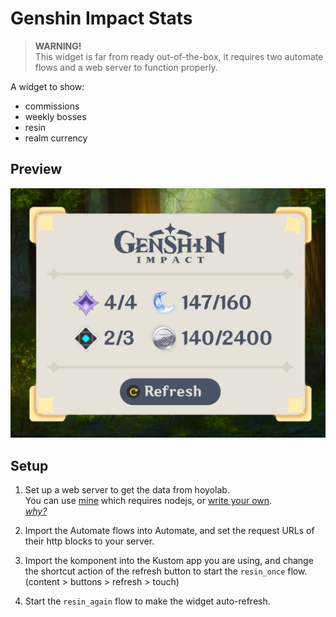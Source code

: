 # Genshin Impact Stats

> **WARNING!**\
> This widget is far from ready out-of-the-box,
> it requires two automate flows
> and a web server to function properly.

A widget to show:
- commissions
- weekly bosses
- resin
- realm currency

## Preview

<img src="preview.jpg" width="540px"></img>

## Setup

1. Set up a web server to get the data from hoyolab.\
   You can use [mine][server] which requires nodejs,
   or [write your own](server.md).\
   *[why?](server.md#why)*

2. Import the Automate flows into Automate,
   and set the request URLs of their http blocks to your server.

3. Import the komponent into the Kustom app you are using,
   and change the shortcut action of the refresh button to
   start the `resin_once` flow.
   (content > buttons > refresh > touch)

4. Start the `resin_again` flow to make the widget
   auto-refresh.



[server]: https://github.com/AroLeaf/resin-server
